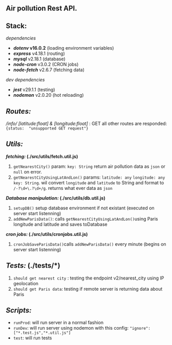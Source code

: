 ## Air pollution Rest API.

## **Stack:**

*dependencies*
 - ***dotenv* v16.0.2** (loading environment variables)
 - ***express*** v4.18.1 (routing)
 - ***mysql*** v2.18.1 (database)
 - ***node-cron*** v3.0.2 (CRON jobs)
 - ***node-fetch*** v2.6.7 (fetching data)
 
 *dev dependencies*
 - ***jest*** v29.1.1 (testing)
 - ***nodemon*** v2.0.20 (hot reloading)

## ***Routes:***

*/info/ [latitude:float] & [longitude:float]* : GET
all other routes are responded: `{status:  "unsupported GET request"}`

## ***Utils:***

***fetching:* (./src/utils/fetch.util.js)**

 1. `getNearestCity()` param: `key: String` return air pollution data as `json` or `null` on error.
 2. `getNearestCityUsingLatAndLon()` params: `latitude: any` `longitude: any` `key: String`. wil convert `longitude` and `latitude` to String and format to `/-?\d+\.?\d+/g`. returns what ever data as `json`


***Database manipulation:* (./src/utils/db.util.js)**

 1. `setupDB()` setup database environment if not existant (executed on server start listenning)
 2. `addNewParisData()`: calls `getNearestCityUsingLatAndLon()`using Paris longitude and latitude and saves toDatabase

***cron jobs:* (./src/utils/cronjobs.util.js)**
 1. `cronJobSaveParisData()`calls `addNewParisData()` every minute (begins on server start listenning)

## ***Tests:*** (./tests/*)

 1. `should get nearest city` : testing the endpoint v2/nearest_city using IP geolocation
 2. `should get Paris data`: testing if remote server is returning data about Paris


## ***Scripts:***

 - `runProd`: will run server in a normal fashion
 - `runDev`: will run server using nodemon with this config: `"ignore": ["*.test.js","*.util.js"]`
 - `test`: will run tests

